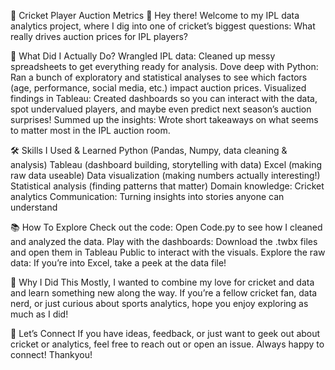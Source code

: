 🏏 Cricket Player Auction Metrics
👋 Hey there! 
Welcome to my IPL data analytics project, where I dig into one of cricket’s biggest questions: What really drives auction prices for IPL players?

🧐 What Did I Actually Do?
Wrangled IPL data: Cleaned up messy spreadsheets to get everything ready for analysis.
Dove deep with Python: Ran a bunch of exploratory and statistical analyses to see which factors (age, performance, social media, etc.) impact auction prices.
Visualized findings in Tableau: Created dashboards so you can interact with the data, spot undervalued players, and maybe even predict next season’s auction surprises!
Summed up the insights: Wrote short takeaways on what seems to matter most in the IPL auction room.

🛠️ Skills I Used & Learned
Python (Pandas, Numpy, data cleaning & analysis)
Tableau (dashboard building, storytelling with data)
Excel (making raw data useable)
Data visualization (making numbers actually interesting!)
Statistical analysis (finding patterns that matter)
Domain knowledge: Cricket analytics
Communication: Turning insights into stories anyone can understand

📚 How To Explore
Check out the code: Open Code.py to see how I cleaned and analyzed the data.
Play with the dashboards: Download the .twbx files and open them in Tableau Public to interact with the visuals.
Explore the raw data: If you’re into Excel, take a peek at the data file!

🌟 Why I Did This
Mostly, I wanted to combine my love for cricket and data and learn something new along the way. If you’re a fellow cricket fan, data nerd, or just curious about sports analytics, hope you enjoy exploring as much as I did!

💬 Let’s Connect
If you have ideas, feedback, or just want to geek out about cricket or analytics, feel free to reach out or open an issue. Always happy to connect! 
Thankyou!

